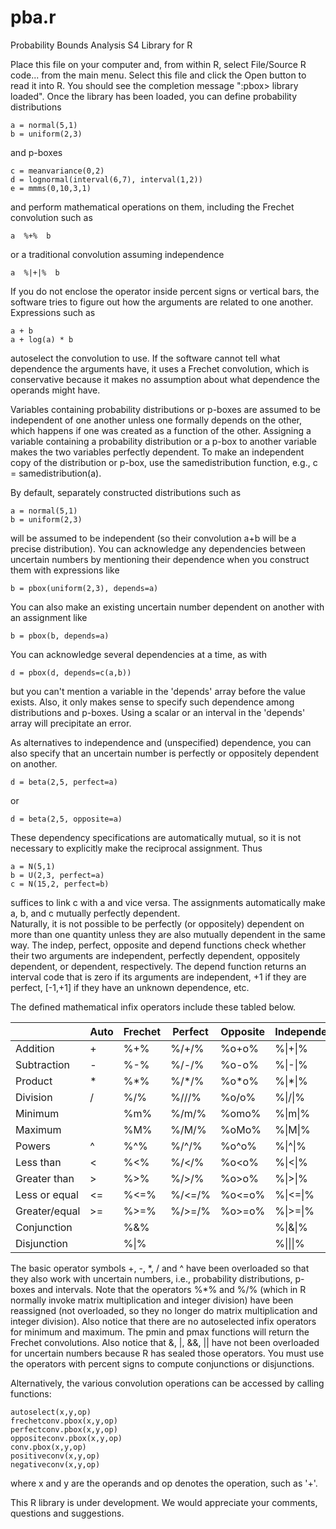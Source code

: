 # pba.r
Probability Bounds Analysis S4 Library for R 

Place this file on your computer and, from within R, select 
File/Source R code... from the main menu.  Select this file and
click the Open button to read it into R.  You should see the 
completion message ":pbox> library loaded".  Once the library 
has been loaded, you can define probability distributions 

    a = normal(5,1)
    b = uniform(2,3)

and  p-boxes 

    c = meanvariance(0,2)    
    d = lognormal(interval(6,7), interval(1,2))   
    e = mmms(0,10,3,1) 

and perform mathematical operations on them, including the 
Frechet convolution such as 

    a  %+%  b

or a traditional convolution assuming independence

    a  %|+|%  b

If you do not enclose the operator inside percent signs or 
vertical bars, the software tries to figure out how the
arguments are related to one another. Expressions such as

    a + b  
    a + log(a) * b    

autoselect the convolution to use.  If the software cannot 
tell what dependence the arguments have, it uses a Frechet 
convolution, which is conservative because it makes no
assumption about what dependence the operands might have.


Variables containing probability distributions or p-boxes 
are assumed to be independent of one another unless one 
formally depends on the other, which happens if one was 
created as a function of the other. Assigning a variable 
containing a probability distribution or a p-box to another 
variable makes the two variables perfectly dependent.  To 
make an independent copy of the distribution or p-box, use 
the samedistribution function, e.g., c = samedistribution(a).


By default, separately constructed distributions such as 

    a = normal(5,1)    
    b = uniform(2,3)

will be assumed to be independent (so their convolution a+b 
will be a precise distribution).  You can acknowledge any
dependencies between uncertain numbers by mentioning their 
dependence when you construct them with expressions like 

    b = pbox(uniform(2,3), depends=a)

You can also make an existing uncertain number dependent on 
another with an assignment like

    b = pbox(b, depends=a)

You can acknowledge several dependencies at a time, as with

    d = pbox(d, depends=c(a,b))

but you can't mention a variable in the 'depends' array before 
the value exists.  Also, it only makes sense to specify such 
dependence among distributions and p-boxes.  Using a scalar or 
an interval in the 'depends' array will precipitate an error.

As alternatives to independence and (unspecified) dependence, 
you can also specify that an uncertain number is perfectly or 
oppositely dependent on another.

    d = beta(2,5, perfect=a)

or

    d = beta(2,5, opposite=a)

These dependency specifications are automatically mutual, 
so it is not necessary to explicitly make the reciprocal 
assignment.  Thus

    a = N(5,1)  
    b = U(2,3, perfect=a)  
    c = N(15,2, perfect=b)

suffices to link c with a and vice versa.  The assignments
automatically make a, b, and c mutually perfectly dependent.  
Naturally, it is not possible to be perfectly (or oppositely) 
dependent on more than one quantity unless they are also 
mutually dependent in the same way.  The indep, perfect, 
opposite and depend functions check whether their two 
arguments are independent, perfectly dependent, oppositely 
dependent, or dependent, respectively.  The depend function 
returns an interval code that is zero if its arguments are 
independent, +1 if they are perfect, \[-1,+1\] if they have
an unknown dependence, etc.

The defined mathematical infix operators include these tabled below.

|   | Auto  | Frechet  | Perfect  |Opposite   |Independent|
|---|---|---|---|---|---|
| Addition  |  +  |  %+%  |  %/+/%  |  %o+o%  |  %\|+\|%
|Subtraction  |  -  |  %-%  |  %/-/%  |  %o-o%  |  %\|-\|%
| Product  |  *  |  %*%  |  %/*/%  |  %o*o%  |  %\|*\|%
| Division  |  /  |  %/%  |  %///%  |  %o/o%  |  %\|/\|%
| Minimum  |    |  %m%  |  %/m/%  |  %omo%  |  %\|m\|%
|Maximum  |    |  %M%  |  %/M/%  |  %oMo%  |  %\|M\|%
|Powers  |  ^  |  %^%  |  %/^/%  |  %o^o%  |  %\|^\|%
|Less than  |  \<  |  %\<%  |  %/\</%  |  %o\<o%  |  %\|\<\|%
|Greater than  |  \>  |  %\>%  |  %/\>/%  |  %o\>o%  |  %\|\>\|%
|Less or equal  |  \<=  |  %\<=%  |  %/\<=/%  |  %o\<=o%  |  %\|\<=\|%
|Greater/equal  |  >=  |  %>=%  |  %/>=/%  |  %o>=o%  |  %\|>=\|%
|Conjunction  |    |  %&%  |   |   |  %\|&\|%
|Disjunction  |    |  %\|%  |  |   |  %\|\|\|%

The basic operator symbols +, -, \*, / and ^ have been overloaded 
so that they also work with uncertain numbers, i.e., probability 
distributions, p-boxes and intervals.  Note that the operators 
%\*% and %/% (which in R normally invoke matrix multiplication and 
integer division) have been reassigned (not overloaded, so they no 
longer do matrix multiplication and integer division).  Also notice 
that there are no autoselected infix operators for minimum and 
maximum.  The pmin and pmax functions will return the Frechet 
convolutions.  Also notice that &, |, &&, || have not been 
overloaded for uncertain numbers because R has sealed those 
operators.  You must use the operators with percent signs to compute
conjunctions or disjunctions.

Alternatively, the various convolution operations can be accessed by 
calling functions:

    autoselect(x,y,op)  
    frechetconv.pbox(x,y,op)  
    perfectconv.pbox(x,y,op)  
    oppositeconv.pbox(x,y,op)  
    conv.pbox(x,y,op)  
    positiveconv(x,y,op)  
    negativeconv(x,y,op)  

where x and y are the operands and op denotes the operation, such as '+'.

This R library is under development.  We would appreciate your comments, 
questions and suggestions.
